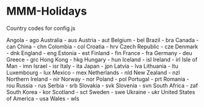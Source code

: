 # MMM-Holidays

Country codes for config.js

Angola - ago
Australia - aus
Austria - aut
Belgium - bel
Brazil - bra
Canada - can
China - chn
Colombia - col
Croatia - hrv
Czech Republic - cze
Denmark - dnk
England - eng
Estonia - est
Finland - fin
France - fra
Germany - deu
Greece - grc
Hong Kong - hkg
Hungary - hun
Iceland - isl
Ireland - irl
Isle of Man - imn
Israel - isr
Italy - ita
Japan - jpn
Latvia - lva
Lithuania - ltu
Luxembourg - lux
Mexico - mex
Netherlands - nld
New Zealand - nzl
Northern Ireland - nir
Norway - nor
Poland - pol
Portugal - prt
Romania - rou
Russia - rus
Serbia - srb
Slovakia - svk
Slovenia - svn
South Africa - zaf
South Korea - kor
Scotland - sct
Sweden - swe
Ukraine - ukr
United States of America - usa
Wales - wls
